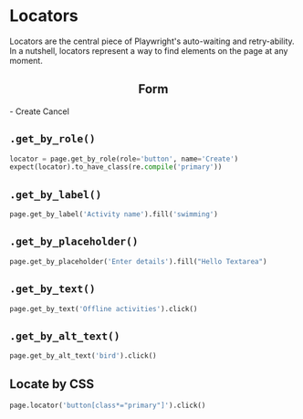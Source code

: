 # Locators

Locators are the central piece of Playwright's auto-waiting and retry-ability. In a nutshell, locators represent a way to find elements on the page at any moment.

<script setup>
import { reactive } from 'vue'

// do not use same name with ref
const form = reactive({
  name: '',
  region: '',
  date1: '',
  date2: '',
  delivery: false,
  type: [],
  resource: '',
  desc: '',
})

const url =
  'https://fuss10.elemecdn.com/e/5d/4a731a90594a4af544c0c25941171jpeg.jpeg'

const onSubmit = () => {
  console.log('submit!')
}
</script>

<h2 style="text-align: center">Form</h2>

<el-form :model="form" label-width="120px">
  <el-form-item label-width="0">
    <el-image style="max-width: 100%" :src="url" fit="contain" alt="bird" />
  </el-form-item>
  <el-form-item label="Activity name">
    <el-input v-model="form.name" />
  </el-form-item>
  <el-form-item label="Activity zone">
    <el-select v-model="form.region" placeholder="please select your zone">
      <el-option label="Zone one" value="shanghai" />
      <el-option label="Zone two" value="beijing" />
    </el-select>
  </el-form-item>
  <el-form-item label="Activity time">
    <el-col :span="11">
      <el-date-picker
        v-model="form.date1"
        type="date"
        placeholder="Pick a date"
        style="width: 100%"
      />
    </el-col>
    <el-col :span="2" style="text-align: center">
      <span class="text-gray-500">-</span>
    </el-col>
    <el-col :span="11">
      <el-time-picker
        v-model="form.date2"
        placeholder="Pick a time"
        style="width: 100%"
      />
    </el-col>
  </el-form-item>
  <el-form-item label="Instant delivery">
    <el-switch v-model="form.delivery" />
  </el-form-item>
  <el-form-item label="Activity type">
    <el-checkbox-group v-model="form.type">
      <el-checkbox label="Online activities" name="type" />
      <el-checkbox label="Promotion activities" name="type" />
      <el-checkbox label="Offline activities" name="type" />
      <el-checkbox label="Simple brand exposure" name="type" />
    </el-checkbox-group>
  </el-form-item>
  <el-form-item label="Resources">
    <el-radio-group v-model="form.resource">
      <el-radio label="Sponsor" />
      <el-radio label="Venue" />
    </el-radio-group>
  </el-form-item>
  <el-form-item label="Activity details">
    <el-input v-model="form.desc" placeholder="Enter details" type="textarea" />
  </el-form-item>
  <el-form-item>
    <el-button type="primary" @click="onSubmit">Create</el-button>
    <el-button>Cancel</el-button>
  </el-form-item>
</el-form>

## `.get_by_role()`

```python
locator = page.get_by_role(role='button', name='Create')
expect(locator).to_have_class(re.compile('primary'))
```

## `.get_by_label()`

```python
page.get_by_label('Activity name').fill('swimming')
```

## `.get_by_placeholder()`

```python
page.get_by_placeholder('Enter details').fill("Hello Textarea")
```

## `.get_by_text()`

```python
page.get_by_text('Offline activities').click()
```

## `.get_by_alt_text()`

```python
page.get_by_alt_text('bird').click()
```

## Locate by CSS

```python
page.locator('button[class*="primary"]').click()
```